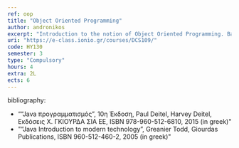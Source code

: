 ```yaml
---
ref: oop
title: "Object Oriented Programming"
author: andronikos
excerpt: "Introduction to the notion of Object Oriented Programming. Basic notions of Java: variables, data, calculations. Branching structures, arrays. Classes, objects and Inheritance in Java. Interaction Environments in Java. The notion of exception and the various exception handling methods. Building Applets and the use of data input/output techniques. Execution threads and parallel programming in Java. Java graphics and animation. Java and web programming. Programming Lab (Chosen language: “Java”)."
uri: "https://e-class.ionio.gr/courses/DCS109/"
code: ΗΥ130
semester: 3
type: "Compulsory"
hours: 4
extra: 2L
ects: 6
---
```



bibliography: 
  - ““Java προγραμματισμός”, 10η Έκδοση, Paul Deitel, Harvey Deitel, Εκδόσεις Χ. ΓΚΙΟΥΡΔΑ ΣΙΑ ΕΕ, ISBN 978-960-512-6810, 2015 (in greek)"
  - "“Java Introduction to modern technology”, Greanier Todd, Giourdas Publications, ISBN 960-512-460-2, 2005 (in greek)"


